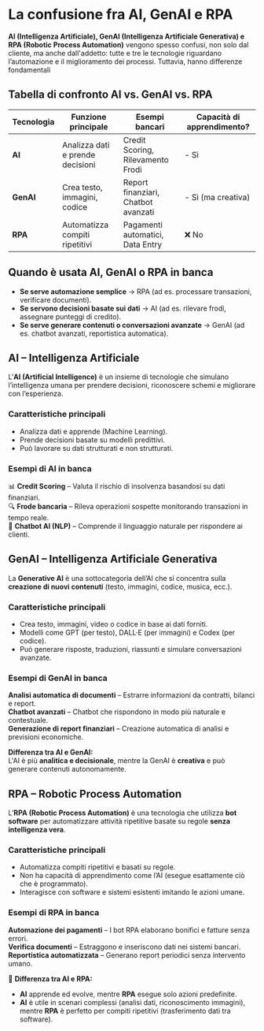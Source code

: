 # La confusione fra AI, GenAI e RPA


**AI (Intelligenza Artificiale), GenAI (Intelligenza Artificiale Generativa) e RPA (Robotic Process Automation)** vengono spesso confusi, non solo dal cliente, ma anche dall'addetto: tutte e tre le tecnologie riguardano l’automazione e il miglioramento dei processi.
Tuttavia, hanno differenze fondamentali

## Tabella di confronto AI vs. GenAI vs. RPA

| Tecnologia | Funzione principale              | Esempi bancari                      | Capacità di apprendimento? |
| - | -- | -- | -- |
| **AI**     | Analizza dati e prende decisioni | Credit Scoring, Rilevamento Frodi   | - Sì                       |
| **GenAI**  | Crea testo, immagini, codice     | Report finanziari, Chatbot avanzati | - Sì (ma creativa)         |
| **RPA**    | Automatizza compiti ripetitivi   | Pagamenti automatici, Data Entry    | ❌ No                       |

## Quando è usata AI, GenAI o RPA in banca

- **Se serve automazione semplice** → RPA (ad es. processare transazioni, verificare documenti).  
- **Se servono decisioni basate sui dati** → AI (ad es. rilevare frodi, assegnare punteggi di credito).  
- **Se serve generare contenuti o conversazioni avanzate** → GenAI (ad es. chatbot avanzati, reportistica automatica).


## AI – Intelligenza Artificiale

L'**AI (Artificial Intelligence)** è un insieme di tecnologie che simulano l’intelligenza umana per prendere decisioni, riconoscere schemi e migliorare con l’esperienza.

###  Caratteristiche principali

- Analizza dati e apprende (Machine Learning).  
- Prende decisioni basate su modelli predittivi.  
- Può lavorare su dati strutturati e non strutturati.

###  Esempi di AI in banca

📊 **Credit Scoring** – Valuta il rischio di insolvenza basandosi su dati finanziari.  
🔍 **Frode bancaria** – Rileva operazioni sospette monitorando transazioni in tempo reale.  
🤖 **Chatbot AI (NLP)** – Comprende il linguaggio naturale per rispondere ai clienti.



## GenAI – Intelligenza Artificiale Generativa

La **Generative AI** è una sottocategoria dell’AI che si concentra sulla **creazione di nuovi contenuti** (testo, immagini, codice, musica, ecc.).

### Caratteristiche principali

- Crea testo, immagini, video o codice in base ai dati forniti.  
- Modelli come GPT (per testo), DALL·E (per immagini) e Codex (per codice).  
- Può generare risposte, traduzioni, riassunti e simulare conversazioni avanzate.

### Esempi di GenAI in banca

 **Analisi automatica di documenti** – Estrarre informazioni da contratti, bilanci e report.  
**Chatbot avanzati** – Chatbot che rispondono in modo più naturale e contestuale.  
**Generazione di report finanziari** – Creazione automatica di analisi e previsioni economiche.

**Differenza tra AI e GenAI:**  
L'AI è più **analitica e decisionale**, mentre la GenAI è **creativa** e può generare contenuti autonomamente.



## RPA – Robotic Process Automation

L’**RPA (Robotic Process Automation)** è una tecnologia che utilizza **bot software** per automatizzare attività ripetitive basate su regole **senza intelligenza vera**.

### Caratteristiche principali

- Automatizza compiti ripetitivi e basati su regole.  
- Non ha capacità di apprendimento come l’AI (esegue esattamente ciò che è programmato).  
- Interagisce con software e sistemi esistenti imitando le azioni umane.

### Esempi di RPA in banca

**Automazione dei pagamenti** – I bot RPA elaborano bonifici e fatture senza errori.  
 **Verifica documenti** – Estraggono e inseriscono dati nei sistemi bancari.  
**Reportistica automatizzata** – Generano report periodici senza intervento umano.

🔹 **Differenza tra AI e RPA:**

- **AI** apprende ed evolve, mentre **RPA** esegue solo azioni predefinite.
- **AI** è utile in scenari complessi (analisi dati, riconoscimento immagini), mentre **RPA** è perfetto per compiti ripetitivi (trasferimento dati tra software).



